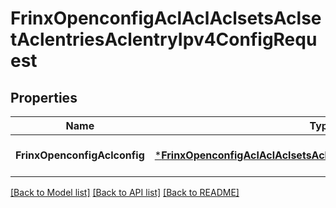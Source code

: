 # FrinxOpenconfigAclAclAclsetsAclsetAclentriesAclentryIpv4ConfigRequest

## Properties
Name | Type | Description | Notes
------------ | ------------- | ------------- | -------------
**FrinxOpenconfigAclconfig** | [***FrinxOpenconfigAclAclAclsetsAclsetAclentriesAclentryIpv4Config**](frinx.openconfig.acl.acl.aclsets.aclset.aclentries.aclentry.ipv4.Config.md) |  | [optional] [default to null]

[[Back to Model list]](../README.md#documentation-for-models) [[Back to API list]](../README.md#documentation-for-api-endpoints) [[Back to README]](../README.md)


